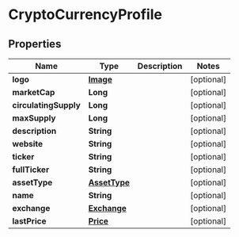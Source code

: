 # CryptoCurrencyProfile

## Properties
Name | Type | Description | Notes
------------ | ------------- | ------------- | -------------
**logo** | [**Image**](Image.md) |  |  [optional]
**marketCap** | **Long** |  |  [optional]
**circulatingSupply** | **Long** |  |  [optional]
**maxSupply** | **Long** |  |  [optional]
**description** | **String** |  |  [optional]
**website** | **String** |  |  [optional]
**ticker** | **String** |  |  [optional]
**fullTicker** | **String** |  |  [optional]
**assetType** | [**AssetType**](AssetType.md) |  |  [optional]
**name** | **String** |  |  [optional]
**exchange** | [**Exchange**](Exchange.md) |  |  [optional]
**lastPrice** | [**Price**](Price.md) |  |  [optional]
